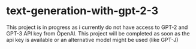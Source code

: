 # text-generation-with-gpt-2-3
This project is in progress as i currently do not have access to GPT-2 and GPT-3 API key from OpenAI. This project will be completed as soon as the api key is available or an alternative model might be used (like GPT-J)
